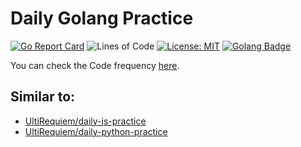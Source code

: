 # Daily Golang Practice

[![Go Report Card](https://goreportcard.com/badge/github.com/UltiRequiem/daily-go-practice)](https://goreportcard.com/report/github.com/UltiRequiem/daily-go-practice)
![Lines of Code](https://img.shields.io/tokei/lines/github.com/UltiRequiem/daily-go-practice?color=blue&label=Total%20Lines)
[![License: MIT](https://black.readthedocs.io/en/stable/_static/license.svg)](https://github.com/UltiRequiem/daily-go-practice/blob/main/LICENSE)
[![Golang Badge](https://img.shields.io/badge/Go%20is-Cool-1f425f.svg)](http://golang.org)

You can check the Code frequency [here](https://github.com/UltiRequiem/daily-go-practice/graphs/code-frequency).

## Similar to:

- [UltiRequiem/daily-js-practice](https://github.com/UltiRequiem/daily-js-practice)
- [UltiRequiem/daily-python-practice](https://github.com/UltiRequiem/daily-python-practice)
